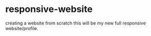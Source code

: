 # responsive-website
creating a website  from scratch
this will be my new full responsive website/profile.
